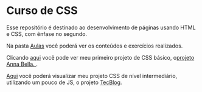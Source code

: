 # Curso de CSS
Esse repositório é destinado ao desenvolvimento de páginas usando HTML e CSS, com ênfase no segundo.

Na pasta <a href="Aulas">Aulas</a> você poderá ver os conteúdos e exercícios realizados.

Clicando <a href="https://github.com/Glimone/CSS/tree/main/Projeto%20Anna%20Bella">aqui</a> você pode ver meu primeiro projeto de CSS básico, o<u>projeto Anna Bella. </u>. 

<a href="https://github.com/Glimone/CSS/tree/main/Projeto%20TecBlog">Aqui</a> você poderá visualizar meu projeto CSS de nível intermediário, utilizando um pouco de JS, o projeto <u>TecBlog</u>. 
